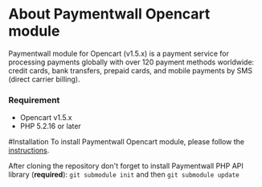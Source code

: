 # About Paymentwall Opencart module
Paymentwall module for Opencart (v1.5.x) is a payment service for processing payments globally with over 120 payment methods worldwide: credit cards, bank transfers, prepaid cards, and mobile payments by SMS (direct carrier billing).


### Requirement
* Opencart v1.5.x
* PHP 5.2.16 or later

#Installation
To install Paymentwall Opencart module, please follow the [instructions](https://docs.paymentwall.com/modules/opencart).

After cloning the repository don't forget to install Paymentwall PHP API library (**required**):
`git submodule init` and then `git submodule update`
